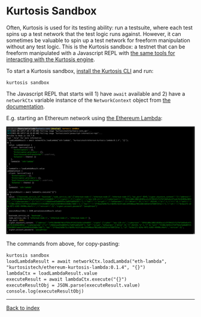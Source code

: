 Kurtosis Sandbox
================
Often, Kurtosis is used for its testing ability: run a testsuite, where each test spins up a test network that the test logic runs against. However, it can sometimes be valuable to spin up a test network for freeform manipulation without any test logic. This is the Kurtosis sandbox: a testnet that can be freeform manipulated with a Javascript REPL with [the same tools for interacting with the Kurtosis engine][lib-documentation].

To start a Kurtosis sandbox, [install the Kurtosis CLI](./installation.md) and run:

```
kurtosis sandbox
```

The Javascript REPL that starts will 1) have `await` available and 2) have a `networkCtx` variable instance of the `NetworkContext` object from [the documentation][lib-documentation].

E.g. starting an Ethereum network using [the Ethereum Lambda](https://github.com/kurtosis-tech/ethereum-kurtosis-lambda):

![Starting an Ethereum network](./images/starting-eth-network-in-kurtosis-interactive.png)

The commands from above, for copy-pasting:
```
kurtosis sandbox
loadLambdaResult = await networkCtx.loadLambda("eth-lambda", "kurtosistech/ethereum-kurtosis-lambda:0.1.4", "{}")
lambdaCtx = loadLambdaResult.value
executeResult = await lambdaCtx.execute("{}")
executeResultObj = JSON.parse(executeResult.value)
console.log(executeResultObj)
```

---

[Back to index](https://docs.kurtosistech.com)

[lib-documentation]: ./kurtosis-client/lib-documentation
